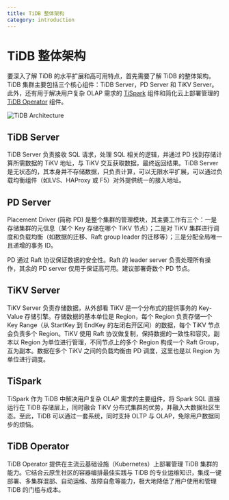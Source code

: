 ```yaml
---
title: TiDB 整体架构
category: introduction
---
```


# TiDB 整体架构

要深入了解 TiDB 的水平扩展和高可用特点，首先需要了解 TiDB 的整体架构。TiDB 集群主要包括三个核心组件：TiDB Server，PD Server 和 TiKV Server。此外，还有用于解决用户复杂 OLAP 需求的 [TiSpark](https://github.com/pingcap/tispark/) 组件和简化云上部署管理的 [TiDB Operator](dev/tidb-in-kubernetes/tidb-operator-overview.md) 组件。

![TiDB Architecture](/media/tidb-architecture.png)

## TiDB Server

TiDB Server 负责接收 SQL 请求，处理 SQL 相关的逻辑，并通过 PD 找到存储计算所需数据的 TiKV 地址，与 TiKV 交互获取数据，最终返回结果。TiDB Server 是无状态的，其本身并不存储数据，只负责计算，可以无限水平扩展，可以通过负载均衡组件（如LVS、HAProxy 或 F5）对外提供统一的接入地址。

## PD Server

Placement Driver (简称 PD) 是整个集群的管理模块，其主要工作有三个：一是存储集群的元信息（某个 Key 存储在哪个 TiKV 节点）；二是对 TiKV 集群进行调度和负载均衡（如数据的迁移、Raft group leader 的迁移等）；三是分配全局唯一且递增的事务 ID。

PD 通过 Raft 协议保证数据的安全性。Raft 的 leader server 负责处理所有操作，其余的 PD server 仅用于保证高可用。建议部署奇数个 PD 节点。

## TiKV Server

TiKV Server 负责存储数据，从外部看 TiKV 是一个分布式的提供事务的 Key-Value 存储引擎。存储数据的基本单位是 Region，每个 Region 负责存储一个 Key Range（从 StartKey 到 EndKey 的左闭右开区间）的数据，每个 TiKV 节点会负责多个 Region。TiKV 使用 Raft 协议做复制，保持数据的一致性和容灾。副本以 Region 为单位进行管理，不同节点上的多个 Region 构成一个 Raft Group，互为副本。数据在多个 TiKV 之间的负载均衡由 PD 调度，这里也是以 Region 为单位进行调度。

## TiSpark

TiSpark 作为 TiDB 中解决用户复杂 OLAP 需求的主要组件，将 Spark SQL 直接运行在 TiDB 存储层上，同时融合 TiKV 分布式集群的优势，并融入大数据社区生态。至此，TiDB 可以通过一套系统，同时支持 OLTP 与 OLAP，免除用户数据同步的烦恼。

## TiDB Operator

TiDB Operator 提供在主流云基础设施（Kubernetes）上部署管理 TiDB 集群的能力。它结合云原生社区的容器编排最佳实践与 TiDB 的专业运维知识，集成一键部署、多集群混部、自动运维、故障自愈等能力，极大地降低了用户使用和管理 TiDB 的门槛与成本。
